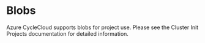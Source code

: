 # Blobs

Azure CycleCloud supports blobs for project use. Please see the Cluster Init Projects documentation for detailed information.
